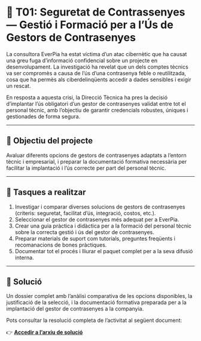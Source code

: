 # 🔐 T01: Seguretat de Contrassenyes — Gestió i Formació per a l’Ús de Gestors de Contrasenyes

La consultora EverPia ha estat víctima d’un atac cibernètic que ha causat una greu fuga d’informació confidencial sobre un projecte en desenvolupament. La investigació ha revelat que un dels comptes tècnics va ser compromès a causa de l’ús d’una contrasenya feble o reutilitzada, cosa que ha permès als ciberdelinqüents accedir a dades sensibles i exigir un rescat.

En resposta a aquesta crisi, la Direcció Tècnica ha pres la decisió d’implantar l’ús obligatori d’un gestor de contrasenyes validat entre tot el personal tècnic, amb l’objectiu de garantir credencials robustes, úniques i gestionades de forma segura.

---

## 🎯 Objectiu del projecte

Avaluar diferents opcions de gestors de contrasenyes adaptats a l’entorn tècnic i empresarial, i preparar la documentació formativa necessària per facilitar la implantació i l’ús correcte per part del personal tècnic.

---

## 🧩 Tasques a realitzar

1. Investigar i comparar diverses solucions de gestors de contrasenyes (criteris: seguretat, facilitat d’ús, integració, costos, etc.).  
2. Seleccionar el gestor de contrasenyes més adequat per a EverPia.  
3. Crear una guia pràctica i didàctica per a la formació del personal tècnic sobre la correcta gestió i ús del gestor de contrasenyes.  
4. Preparar materials de suport com tutorials, preguntes freqüents i recomanacions de bones pràctiques.  
5. Documentar tot el procés i lliurar el paquet complet per a la seva difusió interna.

---

## 📄 Solució

Un dossier complet amb l’anàlisi comparativa de les opcions disponibles, la justificació de la selecció, i la documentació formativa preparada per a la implantació del gestor de contrasenyes a la companyia.

Pots consultar la resolució completa de l’activitat al següent document:

👉 [**Accedir a l’arxiu de solució**](./solució.md)
